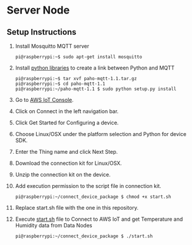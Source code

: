 # Server Node

## Setup Instructions

1. Install Mosquitto MQTT server
    ```shell
    pi@raspberrypi:~$ sudo apt-get install mosquitto
    ```
2. Install [python libraries](https://pypi.python.org/packages/83/96/dacc2b78bc9c5cd83eed178e9ce35d7bceecf2dd38db079c0190423efd4a/paho-mqtt-1.1.tar.gz) to create a link between Python and MQTT
    ```shell
    pi@raspberrypi:~$ tar xvf paho-mqtt-1.1.tar.gz
    pi@raspberrypi:~$ cd paho-mqtt-1.1
    pi@raspberrypi:~/paho-mqtt-1.1 $ sudo python setup.py install
    ```
    
3. Go to [AWS IoT Console](https://console.aws.amazon.com/iotv2).

4. Click on Connect in the left navigation bar.

5. Click Get Started for Configuring a device.

6. Choose Linux/OSX under the platform selection and Python for device SDK.

7. Enter the Thing name and click Next Step.

8. Download the connection kit for Linux/OSX.

9. Unzip the connection kit on the device.

10. Add execution permission to the script file in connection kit.
    ```shell
    pi@raspberrypi:~/connect_device_package $ chmod +x start.sh
    ```
    
11. Replace start.sh file with the one in this repository.

12. Execute [start.sh](start.sh) file to Connect to AWS IoT and get Temperature and Humidity data from Data Nodes
    ```shell
    pi@raspberrypi:~/connect_device_package $ ./start.sh
    ```
